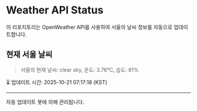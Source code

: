 
# Weather API Status

이 리포지토리는 OpenWeather API를 사용하여 서울의 날씨 정보를 자동으로 업데이트합니다.

## 현재 서울 날씨
> 서울의 현재 날씨: clear sky, 온도: 3.76°C, 습도: 81%

⏳ 업데이트 시간: 2025-10-21 07:17:18 (KST)

---
자동 업데이트 봇에 의해 관리됩니다.
